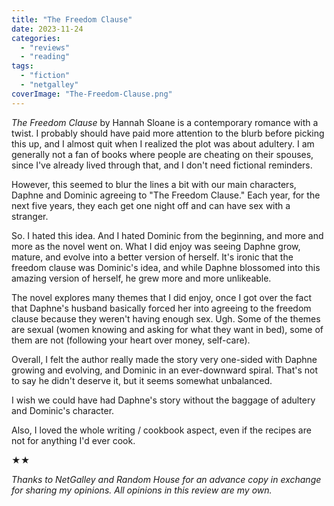 ```yaml
---
title: "The Freedom Clause"
date: 2023-11-24
categories: 
  - "reviews"
  - "reading"
tags: 
  - "fiction"
  - "netgalley"
coverImage: "The-Freedom-Clause.png"
---
```


_The Freedom Clause_ by Hannah Sloane is a contemporary romance with a twist. I probably should have paid more attention to the blurb before picking this up, and I almost quit when I realized the plot was about adultery. I am generally not a fan of books where people are cheating on their spouses, since I've already lived through that, and I don't need fictional reminders.

However, this seemed to blur the lines a bit with our main characters, Daphne and Dominic agreeing to "The Freedom Clause." Each year, for the next five years, they each get one night off and can have sex with a stranger.

So. I hated this idea. And I hated Dominic from the beginning, and more and more as the novel went on. What I did enjoy was seeing Daphne grow, mature, and evolve into a better version of herself. It's ironic that the freedom clause was Dominic's idea, and while Daphne blossomed into this amazing version of herself, he grew more and more unlikeable.

The novel explores many themes that I did enjoy, once I got over the fact that Daphne's husband basically forced her into agreeing to the freedom clause because they weren't having enough sex. Ugh. Some of the themes are sexual (women knowing and asking for what they want in bed), some of them are not (following your heart over money, self-care).

Overall, I felt the author really made the story very one-sided with Daphne growing and evolving, and Dominic in an ever-downward spiral. That's not to say he didn't deserve it, but it seems somewhat unbalanced.

I wish we could have had Daphne's story without the baggage of adultery and Dominic's character.

Also, I loved the whole writing / cookbook aspect, even if the recipes are not for anything I'd ever cook.

★★

_Thanks to NetGalley and Random House for an advance copy in exchange for sharing my opinions. All opinions in this review are my own._
